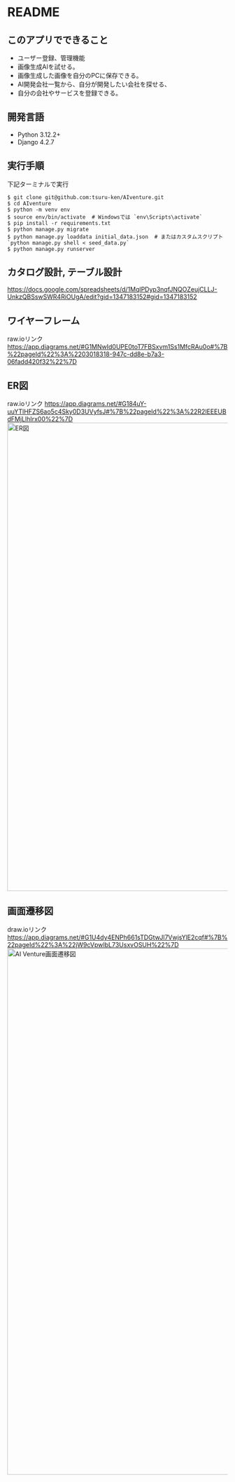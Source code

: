 # README
## このアプリでできること
* ユーザー登録、管理機能
* 画像生成AIを試せる。
* 画像生成した画像を自分のPCに保存できる。
* AI開発会社一覧から、自分が開発したい会社を探せる、
* 自分の会社やサービスを登録できる。

## 開発言語
* Python 3.12.2+
* Django 4.2.7

## 実行手順
下記ターミナルで実行

```
$ git clone git@github.com:tsuru-ken/AIventure.git
$ cd AIventure
$ python -m venv env
$ source env/bin/activate  # Windowsでは `env\Scripts\activate`
$ pip install -r requirements.txt
$ python manage.py migrate
$ python manage.py loaddata initial_data.json  # またはカスタムスクリプト `python manage.py shell < seed_data.py`
$ python manage.py runserver
```

## カタログ設計, テーブル設計
https://docs.google.com/spreadsheets/d/1MqlPDyp3nqfJNQOZeujCLLJ-UnkzQBSswSWR4RiOUgA/edit?gid=1347183152#gid=1347183152

## ワイヤーフレーム
raw.ioリンク
https://app.diagrams.net/#G1MNwId0UPE0toT7FBSxvm1Ss1MfcRAu0o#%7B%22pageId%22%3A%2203018318-947c-dd8e-b7a3-06fadd420f32%22%7D


## ER図　
raw.ioリンク
https://app.diagrams.net/#G184uY-uuYTlHFZS6ao5c4Sky0D3UVyfsJ#%7B%22pageId%22%3A%22R2lEEEUBdFMjLlhIrx00%22%7D
<img width="1069" alt="ER図" src="https://github.com/tsuru-ken/AIventure/assets/112688051/e82055d2-2025-4cc5-813d-2edf35ab48a7">


## 画面遷移図
draw.ioリンク
https://app.diagrams.net/#G1U4dy4ENPh661sTDGtwJl7VwjsYlE2cqf#%7B%22pageId%22%3A%22jW9cVpwIbL73UsxvOSUH%22%7D
<img width="1201" alt="AI Venture画面遷移図" src="https://github.com/tsuru-ken/AIventure/assets/112688051/a349ae51-dff6-4c24-9a6b-632c8db3e5d9">

